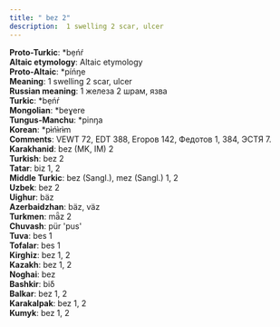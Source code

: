 ```yaml
---
title: " bez 2"
description:  1 swelling 2 scar, ulcer
---
```


<strong>Proto-Turkic</strong>:  *bẹńŕ<br>
<strong>Altaic etymology</strong>:  Altaic etymology<br>
<strong> Proto-Altaic</strong>:  *píńŋe<br>
<strong>Meaning</strong>:  1 swelling 2 scar, ulcer<br>
<strong>Russian meaning</strong>:  1 железа 2 шрам, язва<br>
<strong>Turkic</strong>:  *bẹńŕ<br>
<strong>Mongolian</strong>:  *beɣere<br>
<strong>Tungus-Manchu</strong>:  *pinŋa<br>
<strong>Korean</strong>:  *pɨ̀ńɨ̀rɨ̀m<br>
<strong>Comments</strong>:  VEWT 72, EDT 388, Егоров 142, Федотов 1, 384, ЭСТЯ 7.<br>
<strong>Karakhanid</strong>:  bez (MK, IM) 2<br>
<strong>Turkish</strong>:  bez 2<br>
<strong>Tatar</strong>:  biz 1, 2<br>
<strong>Middle Turkic</strong>:  bez (Sangl.), mez (Sangl.) 1, 2<br>
<strong>Uzbek</strong>:  bez 2<br>
<strong>Uighur</strong>:  bäz<br>
<strong>Azerbaidzhan</strong>:  bäz, väz<br>
<strong>Turkmen</strong>:  mǟz 2<br>
<strong>Chuvash</strong>:  pür 'pus'<br>
<strong>Tuva</strong>:  bes 1<br>
<strong>Tofalar</strong>:  bes 1<br>
<strong>Kirghiz</strong>:  bez 1, 2<br>
<strong>Kazakh</strong>:  bez 1, 2<br>
<strong>Noghai</strong>:  bez<br>
<strong>Bashkir</strong>:  biδ<br>
<strong>Balkar</strong>:  bez 1, 2<br>
<strong>Karakalpak</strong>:  bez 1, 2<br>
<strong>Kumyk</strong>:  bez 1, 2<br>


